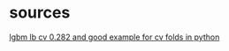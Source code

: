 # sources 

[lgbm lb cv 0.282 and good example for cv folds in python](https://www.kaggle.com/aharless/lightgbm-cv-lb-282/notebook)
